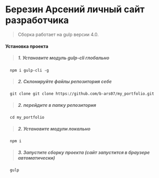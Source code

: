 # Березин Арсений личный сайт разработчика
> Сборка работает на gulp версии 4.0. 


#### Установка проекта
>##### 1. Установите модуль gulp-cli глобально
  ```
    npm i gulp-cli -g
  ```

>##### 2. Склонируйте файлы репозитория себе
 ```
   git clone git clone https://github.com/b-ars07/my_portfolio.git
 ```
 
>##### 2. перейдите в папку репозитория
 ```
   cd my_portfolio
 ``` 

>##### 2. Установите модули локально
 ```
   npm i
 ```
 
>##### 3. Запустите сборку проекта (сайт запустится в браузере автоматически)
  ```
    gulp
  ```
 

